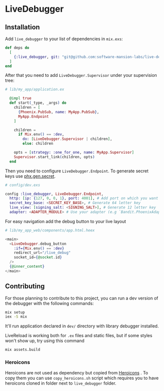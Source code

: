 # LiveDebugger

## Installation

Add `live_debugger` to your list of dependencies in `mix.exs`:

```elixir
def deps do
  [
    {:live_debugger, git: "git@github.com:software-mansion-labs/live-debugger.git", tag: "v0.0.2", only: :dev}
  ]
end
```

After that you need to add `LiveDebugger.Supervisor` under your supervision tree:

```elixir
# lib/my_app/application.ex

  @impl true
  def start(_type, _args) do
    children = [
      {Phoenix.PubSub, name: MyApp.PubSub},
      MyApp.Endpoint
    ]

    children =
      if Mix.env() == :dev,
        do: [LiveDebugger.Supervisor | children],
        else: children

    opts = [strategy: :one_for_one, name: MyApp.Supervisor]
    Supervisor.start_link(children, opts)
  end

```

Then you need to configure `LiveDebugger.Endpoint`. To generate secret keys use [phx.gen.secret](https://hexdocs.pm/phoenix/Mix.Tasks.Phx.Gen.Secret.html).

```elixir
# config/dev.exs

config :live_debugger, LiveDebugger.Endpoint,
  http: [ip: {127, 0, 0, 1}, port: 4001], # Add port on which you want debugger to run
  secret_key_base: <SECRET_KEY_BASE>, # Generate 64 letter key
  live_view: [signing_salt: <SIGNING_SALT>], # Generate 12 letter key
  adapter: <ADAPTER_MODULE> # Use your adapter (e.g `Bandit.PhoenixAdapter`)
```

For easy navigation add the debug button to your live layout

```Elixir
# lib/my_app_web/components/app.html.heex

<main>
  <LiveDebugger.debug_button
    :if={Mix.env() == :dev}
    redirect_url="/live_debug"
    socket_id={@socket.id}
  />
  {@inner_content}
</main>
```

## Contributing

For those planning to contribute to this project, you can run a dev version of the debugger with the following commands:

```bash
mix setup
iex -S mix
```

It'll run application declared in `dev/` directory with library debugger installed.

LiveReload is working both for `.ex` files and static files, but if some styles won't show up, try using this command

```bash
mix assets.build
```

### Heroicons

Heroicons are not used as dependency but copied from [Heroicons](https://github.com/tailwindlabs/heroicons) .
To copy them you can use `copy_heroicons.sh` script which requires you to have heroicons cloned in folder next to `live_debugger` folder.
